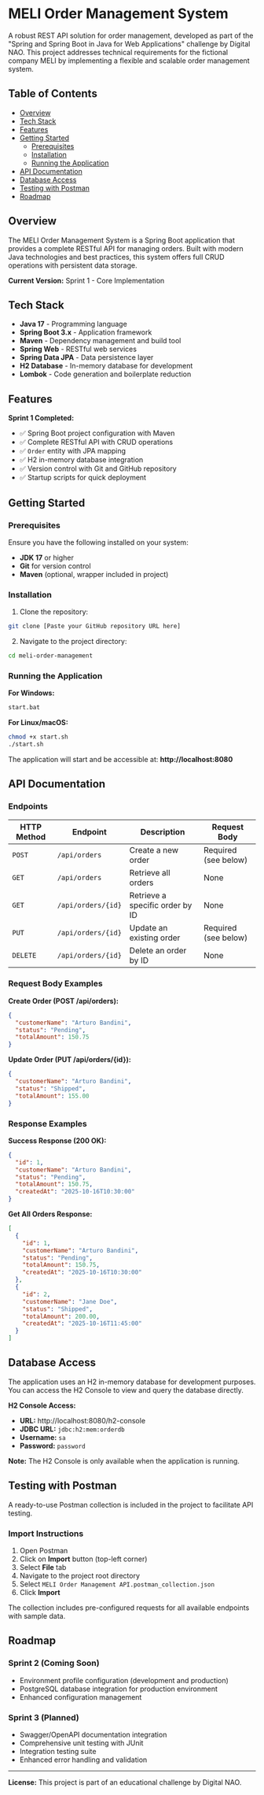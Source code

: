# MELI Order Management System

A robust REST API solution for order management, developed as part of the "Spring and Spring Boot in Java for Web Applications" challenge by Digital NAO. This project addresses technical requirements for the fictional company MELI by implementing a flexible and scalable order management system.

## Table of Contents

- [Overview](#overview)
- [Tech Stack](#tech-stack)
- [Features](#features)
- [Getting Started](#getting-started)
  - [Prerequisites](#prerequisites)
  - [Installation](#installation)
  - [Running the Application](#running-the-application)
- [API Documentation](#api-documentation)
- [Database Access](#database-access)
- [Testing with Postman](#testing-with-postman)
- [Roadmap](#roadmap)

## Overview

The MELI Order Management System is a Spring Boot application that provides a complete RESTful API for managing orders. Built with modern Java technologies and best practices, this system offers full CRUD operations with persistent data storage.

**Current Version:** Sprint 1 - Core Implementation

## Tech Stack

- **Java 17** - Programming language
- **Spring Boot 3.x** - Application framework
- **Maven** - Dependency management and build tool
- **Spring Web** - RESTful web services
- **Spring Data JPA** - Data persistence layer
- **H2 Database** - In-memory database for development
- **Lombok** - Code generation and boilerplate reduction

## Features

**Sprint 1 Completed:**

- ✅ Spring Boot project configuration with Maven
- ✅ Complete RESTful API with CRUD operations
- ✅ `Order` entity with JPA mapping
- ✅ H2 in-memory database integration
- ✅ Version control with Git and GitHub repository
- ✅ Startup scripts for quick deployment

## Getting Started

### Prerequisites

Ensure you have the following installed on your system:

- **JDK 17** or higher
- **Git** for version control
- **Maven** (optional, wrapper included in project)

### Installation

1. Clone the repository:
```bash
git clone [Paste your GitHub repository URL here]
```

2. Navigate to the project directory:
```bash
cd meli-order-management
```

### Running the Application

**For Windows:**
```bash
start.bat
```

**For Linux/macOS:**
```bash
chmod +x start.sh
./start.sh
```

The application will start and be accessible at: **http://localhost:8080**

## API Documentation

### Endpoints

| HTTP Method | Endpoint | Description | Request Body |
|-------------|----------|-------------|--------------|
| `POST` | `/api/orders` | Create a new order | Required (see below) |
| `GET` | `/api/orders` | Retrieve all orders | None |
| `GET` | `/api/orders/{id}` | Retrieve a specific order by ID | None |
| `PUT` | `/api/orders/{id}` | Update an existing order | Required (see below) |
| `DELETE` | `/api/orders/{id}` | Delete an order by ID | None |

### Request Body Examples

**Create Order (POST /api/orders):**
```json
{
  "customerName": "Arturo Bandini",
  "status": "Pending",
  "totalAmount": 150.75
}
```

**Update Order (PUT /api/orders/{id}):**
```json
{
  "customerName": "Arturo Bandini",
  "status": "Shipped",
  "totalAmount": 155.00
}
```

### Response Examples

**Success Response (200 OK):**
```json
{
  "id": 1,
  "customerName": "Arturo Bandini",
  "status": "Pending",
  "totalAmount": 150.75,
  "createdAt": "2025-10-16T10:30:00"
}
```

**Get All Orders Response:**
```json
[
  {
    "id": 1,
    "customerName": "Arturo Bandini",
    "status": "Pending",
    "totalAmount": 150.75,
    "createdAt": "2025-10-16T10:30:00"
  },
  {
    "id": 2,
    "customerName": "Jane Doe",
    "status": "Shipped",
    "totalAmount": 200.00,
    "createdAt": "2025-10-16T11:45:00"
  }
]
```

## Database Access

The application uses an H2 in-memory database for development purposes. You can access the H2 Console to view and query the database directly.

**H2 Console Access:**

- **URL:** http://localhost:8080/h2-console
- **JDBC URL:** `jdbc:h2:mem:orderdb`
- **Username:** `sa`
- **Password:** `password`

**Note:** The H2 Console is only available when the application is running.

## Testing with Postman

A ready-to-use Postman collection is included in the project to facilitate API testing.

### Import Instructions

1. Open Postman
2. Click on **Import** button (top-left corner)
3. Select **File** tab
4. Navigate to the project root directory
5. Select `MELI Order Management API.postman_collection.json`
6. Click **Import**

The collection includes pre-configured requests for all available endpoints with sample data.

## Roadmap

### Sprint 2 (Coming Soon)
- Environment profile configuration (development and production)
- PostgreSQL database integration for production environment
- Enhanced configuration management

### Sprint 3 (Planned)
- Swagger/OpenAPI documentation integration
- Comprehensive unit testing with JUnit
- Integration testing suite
- Enhanced error handling and validation

---

**License:** This project is part of an educational challenge by Digital NAO.
